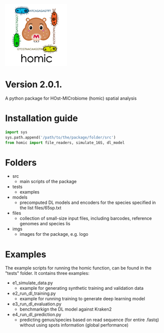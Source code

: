 <img src="imgs/logo_homics.png" width="200">

# Version 2.0.1.

A python package for HOst-MICrobiome (homic) spatial analysis 

# Installation guide

```python
import sys
sys.path.append('/path/to/the/package/folder/src')
from homic import file_readers, simulate_16S, dl_model
```
 
# Folders

* src
    - main scripts of the package
* tests
    - examples
* models
    - precomputed DL models and encoders for the species specified in the list files/65sp.txt
* files
    - collection of small-size input files, including barcodes, reference genomes and species lis
* imgs
    - images for the package, e.g. logo

# Examples

The example scripts for running the homic function, can be found in the "tests" folder.
It contains three examples:

* e1_simulate_data.py
    - example for generating synthetic training and validation data
* e2_run_dl_training.py
    - example for running training to generate deep learning model
* e3_run_dl_evaluation.py
    - benchmarkign the DL model against Kraken2
* e4_run_dl_prediction.py
    - predicting genus/species based on read sequence (for entire .fastq) without using spots information (global performance)